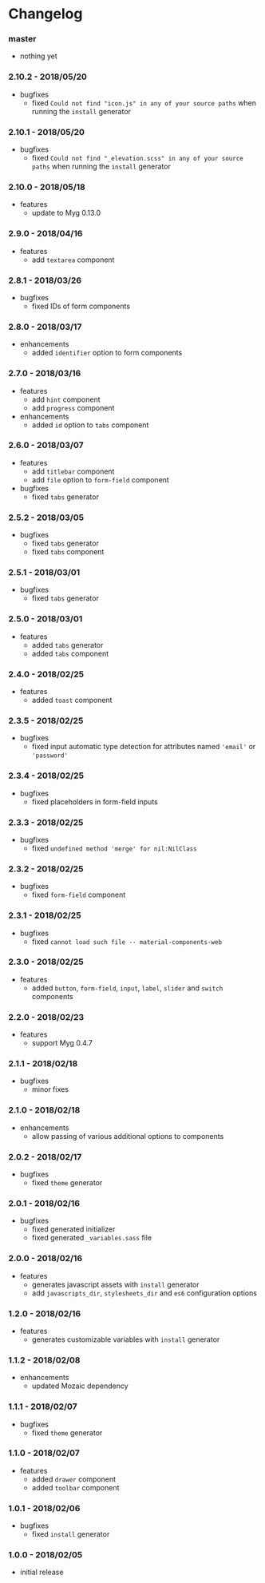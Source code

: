 # Changelog

### master

* nothing yet

### 2.10.2 - 2018/05/20

* bugfixes
    * fixed `Could not find "icon.js" in any of your source paths` when running the `install` generator

### 2.10.1 - 2018/05/20

* bugfixes
    * fixed `Could not find "_elevation.scss" in any of your source paths` when running the `install` generator

### 2.10.0 - 2018/05/18

* features
    * update to Myg 0.13.0

### 2.9.0 - 2018/04/16

* features
    * add `textarea` component

### 2.8.1 - 2018/03/26

* bugfixes
    * fixed IDs of form components

### 2.8.0 - 2018/03/17

* enhancements
    * added `identifier` option to form components

### 2.7.0 - 2018/03/16

* features
    * add `hint` component
    * add `progress` component
* enhancements
    * added `id` option to `tabs` component

### 2.6.0 - 2018/03/07

* features
    * add `titlebar` component
    * add `file` option to `form-field` component
* bugfixes
    * fixed `tabs` generator

### 2.5.2 - 2018/03/05

* bugfixes
    * fixed `tabs` generator
    * fixed `tabs` component

### 2.5.1 - 2018/03/01

* bugfixes
    * fixed `tabs` generator

### 2.5.0 - 2018/03/01

* features
    * added `tabs` generator
    * added `tabs` component

### 2.4.0 - 2018/02/25

* features
    * added `toast` component

### 2.3.5 - 2018/02/25

* bugfixes
    * fixed input automatic type detection for attributes named `'email'` or `'password'`

### 2.3.4 - 2018/02/25

* bugfixes
    * fixed placeholders in form-field inputs

### 2.3.3 - 2018/02/25

* bugfixes
    * fixed `undefined method 'merge' for nil:NilClass`

### 2.3.2 - 2018/02/25

* bugfixes
    * fixed `form-field` component

### 2.3.1 - 2018/02/25

* bugfixes
    * fixed `cannot load such file -- material-components-web`

### 2.3.0 - 2018/02/25

* features
    * added `button`, `form-field`, `input`, `label`, `slider` and `switch` components

### 2.2.0 - 2018/02/23

* features
    * support Myg 0.4.7

### 2.1.1 - 2018/02/18

* bugfixes
    * minor fixes

### 2.1.0 - 2018/02/18

* enhancements
    * allow passing of various additional options to components

### 2.0.2 - 2018/02/17

* bugfixes
    * fixed `theme` generator

### 2.0.1 - 2018/02/16

* bugfixes
    * fixed generated initializer
    * fixed generated `_variables.sass` file

### 2.0.0 - 2018/02/16

* features
    * generates javascript assets with `install` generator
    * add `javascripts_dir`, `stylesheets_dir` and `es6` configuration options

### 1.2.0 - 2018/02/16

* features
    * generates customizable variables with `install` generator

### 1.1.2 - 2018/02/08

* enhancements
    * updated Mozaic dependency

### 1.1.1 - 2018/02/07

* bugfixes
    * fixed `theme` generator

### 1.1.0 - 2018/02/07

* features
    * added `drawer` component
    * added `toolbar` component

### 1.0.1 - 2018/02/06

* bugfixes
    * fixed `install` generator

### 1.0.0 - 2018/02/05

* initial release
